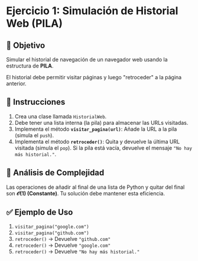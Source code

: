 # Ejercicio 1: Simulación de Historial Web (PILA)

## 🎯 Objetivo
Simular el historial de navegación de un navegador web usando la estructura de **PILA**.

El historial debe permitir visitar páginas y luego "retroceder" a la página anterior.

## 📝 Instrucciones
1.  Crea una clase llamada `HistorialWeb`.
2.  Debe tener una lista interna (la pila) para almacenar las URLs visitadas.
3.  Implementa el método **`visitar_pagina(url)`**: Añade la URL a la pila (simula el `push`).
4.  Implementa el método **`retroceder()`**: Quita y devuelve la última URL visitada (simula el `pop`). Si la pila está vacía, devuelve el mensaje `"No hay más historial."`.

## 🧐 Análisis de Complejidad
Las operaciones de añadir al final de una lista de Python y quitar del final son **$\mathcal{O}(1)$ (Constante)**. Tu solución debe mantener esta eficiencia.

## ✅ Ejemplo de Uso
1.  `visitar_pagina("google.com")`
2.  `visitar_pagina("github.com")`
3.  `retroceder()` -> Devuelve `"github.com"`
4.  `retroceder()` -> Devuelve `"google.com"`
5.  `retroceder()` -> Devuelve `"No hay más historial."`